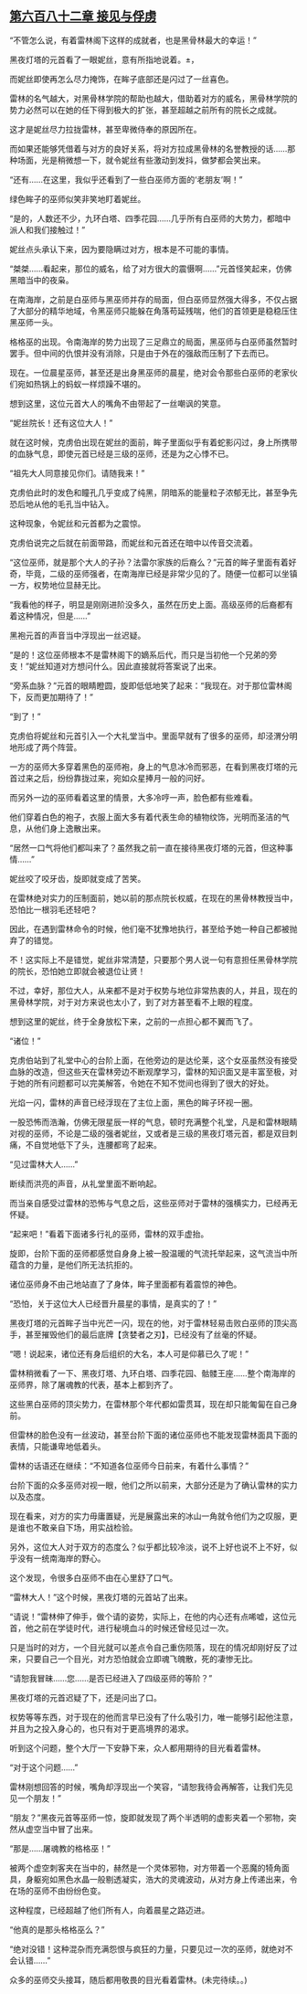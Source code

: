 ## [第六百八十二章 接见与俘虏](https://www.xxbiquge.com/11_11222/8987610.html)


  “不管怎么说，有着雷林阁下这样的成就者，也是黑骨林最大的幸运！”

  黑夜灯塔的元首看了一眼妮丝，意有所指地说着。±，

  而妮丝即使再怎么尽力掩饰，在眸子底部还是闪过了一丝喜色。

  雷林的名气越大，对黑骨林学院的帮助也越大，借助着对方的威名，黑骨林学院的势力必然可以在她的任下得到极大的扩张，甚至超越之前所有的院长之成就。

  这才是妮丝尽力拉拢雷林，甚至卑微侍奉的原因所在。

  而如果还能够凭借着与对方的良好关系，将对方拉成黑骨林的名誉教授的话……那种场面，光是稍微想一下，就令妮丝有些激动到发抖，做梦都会笑出来。

  “还有……在这里，我似乎还看到了一些白巫师方面的‘老朋友’啊！”

  绿色眸子的巫师似笑非笑地盯着妮丝。

  “是的，人数还不少，九环白塔、四季花园……几乎所有白巫师的大势力，都暗中派人和我们接触过！”

  妮丝点头承认下来，因为要隐瞒过对方，根本是不可能的事情。

  “桀桀……看起来，那位的威名，给了对方很大的震慑啊……”元首怪笑起来，仿佛黑暗当中的夜枭。

  在南海岸，之前是白巫师与黑巫师并存的局面，但白巫师显然强大得多，不仅占据了大部分的精华地域，令黑巫师只能躲在角落苟延残喘，他们的首领更是稳稳压住黑巫师一头。

  格格巫的出现。令南海岸的势力出现了三足鼎立的局面，黑巫师与白巫师虽然暂时罢手。但中间的仇恨并没有消除，只是由于外在的强敌而压制了下去而已。

  现在。一位晨星巫师，甚至还是出身黑巫师的晨星，绝对会令那些白巫师的老家伙们宛如热锅上的蚂蚁一样烦躁不堪的。

  想到这里，这位元首大人的嘴角不由带起了一丝嘲讽的笑意。

  “妮丝院长！还有这位大人！”

  就在这时候，克虏伯出现在妮丝的面前，眸子里面似乎有着蛇影闪过，身上所携带的血脉气息，即使元首已经是三级的巫师，还是为之心悸不已。

  “祖先大人同意接见你们。请随我来！”

  克虏伯此时的发色和瞳孔几乎变成了纯黑，阴暗系的能量粒子浓郁无比，甚至争先恐后地从他的毛孔当中钻入。

  这种现象，令妮丝和元首都为之震惊。

  克虏伯说完之后就在前面带路，而妮丝和元首还在暗中以传音交流着。

  “这位巫师，就是那个大人的子孙？法雷尔家族的后裔么？”元首的眸子里面有着好奇，毕竟，二级的巫师强者，在南海岸已经是非常少见的了。随便一位都可以坐镇一方，权势地位显赫无比。

  “我看他的样子，明显是刚刚进阶没多久，虽然在历史上面。高级巫师的后裔都有着这种情况，但是……”

  黑袍元首的声音当中浮现出一丝迟疑。

  “是的！这位巫师根本不是雷林阁下的嫡系后代，而只是当初他一个兄弟的旁支！”妮丝知道对方想问什么。因此直接就将答案说了出来。

  “旁系血脉？”元首的眼睛瞪圆，旋即低低地笑了起来：“我现在。对于那位雷林阁下，反而更加期待了！”

  “到了！”

  克虏伯将妮丝和元首引入一个大礼堂当中。里面早就有了很多的巫师，却泾渭分明地形成了两个阵营。

  一方的巫师大多穿着黑色的巫师袍，身上的气息冰冷而邪恶，在看到黑夜灯塔的元首过来之后，纷纷靠拢过来，宛如众星捧月一般的问好。

  而另外一边的巫师看着这里的情景，大多冷哼一声，脸色都有些难看。

  他们穿着白色的袍子，衣服上面大多有着代表生命的植物纹饰，光明而圣洁的气息，从他们身上逸散出来。

  “居然一口气将他们都叫来了？虽然我之前一直在接待黑夜灯塔的元首，但这种事情……”

  妮丝咬了咬牙齿，旋即就变成了苦笑。

  在雷林绝对实力的压制面前，她以前的那点院长权威，在现在的黑骨林教授当中，恐怕比一根羽毛还轻吧？

  因此，在遇到雷林命令的时候，他们毫不犹豫地执行，甚至给予她一种自己都被抛弃了的错觉。

  不！这实际上不是错觉，妮丝非常清楚，只要那个男人说一句有意担任黑骨林学院的院长，恐怕她立即就会被退位让贤！

  不过，幸好，那位大人，从来都不是对于权势与地位非常热衷的人，并且，现在的黑骨林学院，对于对方来说也太小了，到了对方甚至看不上眼的程度。

  想到这里的妮丝，终于全身放松下来，之前的一点担心都不翼而飞了。

  “诸位！”

  克虏伯站到了礼堂中心的台阶上面，在他旁边的是达伦莱，这个女巫虽然没有接受血脉的改造，但这些天在雷林旁边不断观摩学习，雷林的知识面又是丰富至极，对于她的所有问题都可以完美解答，令她在不知不觉间也得到了很大的好处。

  光焰一闪，雷林的声音已经浮现在了主位上面，黑色的眸子环视一圈。

  一股恐怖而浩瀚，仿佛无限星辰一样的气息，顿时充满整个礼堂，凡是和雷林眼睛对视的巫师，不论是二级的强者妮丝，又或者是三级的黑夜灯塔元首，都是双目刺痛，不自觉地低下了头，连腰都弯了起来。

  “见过雷林大人……”

  断续而洪亮的声音，从礼堂里面不断响起。

  而当亲自感受过雷林的恐怖与气息之后，这些巫师对于雷林的强横实力，已经再无怀疑。

  “起来吧！”看着下面诸多行礼的巫师，雷林的双手虚抬。

  旋即，台阶下面的巫师都感觉自身身上被一股温暖的气流托举起来，这气流当中所蕴含的力量，是他们所无法抗拒的。

  诸位巫师身不由己地站直了了身体，眸子里面都有着震惊的神色。

  “恐怕，关于这位大人已经晋升晨星的事情，是真实的了！”

  黑夜灯塔的元首眸子当中光芒一闪，现在的他，对于雷林轻易击败白巫师的顶尖高手，甚至摧毁他们的最后底牌【贪婪者之刃】，已经没有了丝毫的怀疑。

  “嗯！说起来，诸位还有身后组织的大名，本人可是仰慕已久了呢！”

  雷林稍微看了一下、黑夜灯塔、九环白塔、四季花园、骷髅王座……整个南海岸的巫师界，除了屠魂教的代表，基本上都到齐了。

  这些黑白巫师的顶尖势力，在雷林那个年代都如雷贯耳，现在却只能匍匐在自己身前。

  但雷林的脸色没有一丝波动，甚至台阶下面的诸位巫师也不能发现雷林面具下面的表情，只能谦卑地低着头。

  雷林的话语还在继续：“不知道各位巫师今日前来，有着什么事情？”

  台阶下面的众多巫师对视一眼，他们之所以前来，大部分还是为了确认雷林的实力以及态度。

  现在看来，对方的实力毋庸置疑，光是展露出来的冰山一角就令他们为之叹服，更是谁也不敢亲自下场，用实战检验。

  另外，这位大人对于双方的态度么？似乎都比较冷淡，说不上好也说不上不好，似乎没有一统南海岸的野心。

  这个发现，令很多白巫师不由在心里舒了口气。

  “雷林大人！”这个时候，黑夜灯塔的元首站了出来。

  “请说！”雷林伸了伸手，做个请的姿势，实际上，在他的内心还有点唏嘘，这位元首，他之前在学徒时代，进行秘境血斗的时候还曾经见过一次。

  只是当时的对方，一个目光就可以差点令自己重伤陨落，现在的情况却刚好反了过来，只要自己一个目光，对方恐怕就会立即魂飞魄散，死的凄惨无比。

  “请恕我冒昧……您……是否已经进入了四级巫师的等阶？”

  黑夜灯塔的元首迟疑了下，还是问出了口。

  权势等等东西，对于现在的他而言早已没有了什么吸引力，唯一能够引起他注意，并且为之投入身心的，也只有对于更高境界的渴求。

  听到这个问题，整个大厅一下安静下来，众人都用期待的目光看着雷林。

  “对于这个问题……”

  雷林刚想回答的时候，嘴角却浮现出一个笑容，“请恕我待会再解答，让我们先见见一个朋友！”

  “朋友？”黑夜元首等巫师一惊，旋即就发现了两个半透明的虚影夹着一个邪物，突然从虚空当中冒了出来。

  “那是……屠魂教的格格巫！”

  被两个虚空刺客夹在当中的，赫然是一个灵体邪物，对方带着一个恶魔的犄角面具，身躯宛如黑色水晶一般剔透凝实，浩大的灵魂波动，从对方身上传递出来，令在场的巫师不由纷纷色变。

  这种程度，已经超越了他们所有人，向着晨星之路迈进。

  “他真的是那头格格巫么？”

  “绝对没错！这种混杂而充满怨恨与疯狂的力量，只要见过一次的巫师，就绝对不会认错……”

  众多的巫师交头接耳，随后都用敬畏的目光看着雷林。(未完待续。。)
